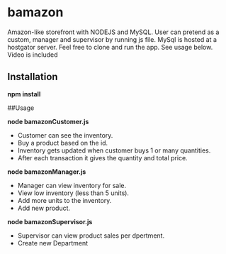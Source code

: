 # bamazon

Amazon-like storefront with NODEJS and MySQL. User can pretend as a custom, manager 
and supervisor by running js file.  MySql is hosted at a hostgator server.  Feel free to clone and run the app. 
See usage below.  Video is included

## Installation 

**npm install**

##Usage

**node  bamazonCustomer.js**
* Customer can see the inventory. 
* Buy a product based on the id.
* Inventory gets updated when customer buys 1 or many quantities.
* After each transaction it gives the quantity and total price.

**node  bamazonManager.js**
* Manager can view inventory for sale. 
* View low inventory (less than 5 units).
* Add more units to the inventory.
* Add new product.

**node  bamazonSupervisor.js**
* Supervisor can view product sales per dpertment. 
* Create new Department


